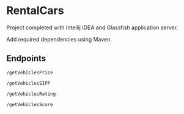 # RentalCars

Project completed with Intellij IDEA and Glassfish application server.

Add required dependencies using Maven.

## Endpoints
```
/getVehiclesPrice
```
```
/getVehiclesSIPP
```
```
/getVehiclesRating
```
```
/getVehiclesScore
```
